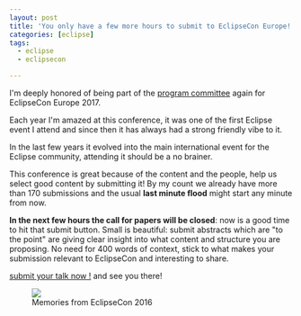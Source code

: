```yaml
---
layout: post
title: 'You only have a few more hours to submit to EclipseCon Europe!'
categories: [eclipse]
tags:
  - eclipse
  - eclipsecon

---
```


I'm deeply honored of being part of the [program committee](https://www.eclipsecon.org/europe2017/about-pc) again for EclipseCon Europe 2017.

Each year I'm amazed at this conference, it was one of the first Eclipse event I attend and since then it has always had a strong friendly vibe to it.

In the last few years it evolved into the main international event for the Eclipse community, attending it should be a no brainer.

This conference is great because of the content and the people, help us select good content by submitting it!
By my count we already have more than 170 submissions and the usual **last minute flood** might start any minute from now.

**In the next few hours the call for papers will be closed**: now is a good time to hit that submit button. Small is beautiful: submit abstracts which are "to the point" are giving clear insight into what content and structure you are proposing. No need for 400 words of context, stick to what makes your submission relevant to EclipseCon and interesting to share.

[submit your talk now !](https://www.eclipsecon.org/europe2017/cfp) and see you there!

<figure>
    <a href="{{ site.url }}/images/blog/ece-2016-full.jpg"><img src="{{ site.url }}/images/blog/ece-2016.jpg"></a>    
    <figcaption>Memories from EclipseCon 2016</figcaption>
</figure>




